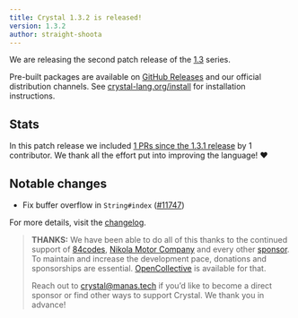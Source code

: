 ```yaml
---
title: Crystal 1.3.2 is released!
version: 1.3.2
author: straight-shoota
---
```


We are releasing the second patch release of the [1.3](https://crystal-lang.org/2022/01/06/1.3.0-released.html) series.

Pre-built packages are available on [GitHub Releases](https://github.com/crystal-lang/crystal/releases/tag/1.3.2) and our official distribution channels.
See [crystal-lang.org/install](https://crystal-lang.org/install/) for installation instructions.

## Stats

In this patch release we included [1 PRs since the 1.3.1 release](https://github.com/crystal-lang/crystal/pulls?q=is%3Apr+milestone%3A1.3.2) by 1 contributor. We thank all the effort put into improving the language! ❤️

## Notable changes

- Fix buffer overflow in `String#index` ([#11747](https://github.com/crystal-lang/crystal/pull/11747))

For more details, visit the [changelog](https://github.com/crystal-lang/crystal/releases/tag/1.3.2).

> **THANKS:**
> We have been able to do all of this thanks to the continued support of [84codes](https://www.84codes.com/), [Nikola Motor Company](https://nikolamotor.com/) and every other [sponsor](/sponsors). To maintain and increase the development pace, donations and sponsorships are essential. [OpenCollective](https://opencollective.com/crystal-lang) is available for that.
>
> Reach out to [crystal@manas.tech](mailto:crystal@manas.tech) if you’d like to become a direct sponsor or find other ways to support Crystal. We thank you in advance!
